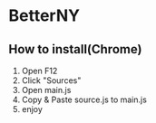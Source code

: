 # BetterNY
## How to install(Chrome)
1. Open F12
2. Click "Sources"
3. Open main.js
4. Copy & Paste source.js to main.js
5. enjoy
